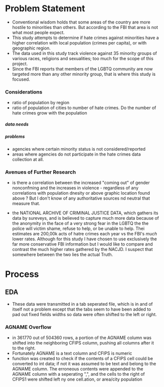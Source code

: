 # Problem Statement
 - Conventional wisdom holds that some areas of the country are more hostile to minorities than others. But according to the FBI that area is not what most people expect.
 - This study attempts to determine if hate crimes against minorities have a higher correlation with local population (crimes per capita), or with geographic region.
 - The data used in this study track violence against 35 minority groups of various races, religions and sexualities; too much for the scope of this project.
 - Since the FBI reports that members of the LGBTQ community are now targeted more than any other minority group, that is where this study is focused.

 ### Considerations
 - ratio of population by region
 - ratio of population of cities to number of hate crimes. Do the number of hate crimes grow with the population

##### data needs

##### problems
 - agencies where certain minority status is not considered/reported
 - areas where agencies do not participate in the hate crimes data collection at all.
 
### Avenues of Further Research
 -  is there a correlation between the increased "coming out" of gender nonconfming and the increases in violence - regardless of any correlations with population dnesity or  above graphic location found above ? But I don't know of any authoritative sources nd neutral that measure that.

 - the NATIONAL ARCHIVE OF CRIMINAL JUSTICE DATA, which gathers its data by sureveys, and is believed to capture much more data because of the anonymity in the face of a very strong fear in the LGBTQ the the police will victim shame, refuse to help, or be unable to help. Thei estimates are 200,00k acts of hatre crimes each year vs the FBI's *much* lower rates. Although for this study I have chosen to use exclusively the far more conservative FBI information but I would like to compare and contrast the much higher rates gathered by the NACJD. I suspect that somewhere between the two lies the actual Truth.





# Process
## EDA
 - These data were transmitted in a tab seperated file, which is in and of itself not a problem except that the tabs seem to have been added to pad out fixed fields widths so data were often shifted to the left or right.

### AGNAME Overflow
 - in 361770 out of 504360 rows, a portion of the AGNAME column was shifted into the neighboring CFIPS column, pushing all columns after it to the right.
 - Fortunately AGNAME is a text column and CFIPS is numeric
-  function <name> was created to check if the contents of a CFIPS cell could be converted to int data; if not it was assumed to be text and belong to the AGNAME column. The erroneous contents were appended to the AGNAME column with a seperating ",", and the cells to the right of CFIPS1 were shifted left ny one cell.ation, or area/city population

